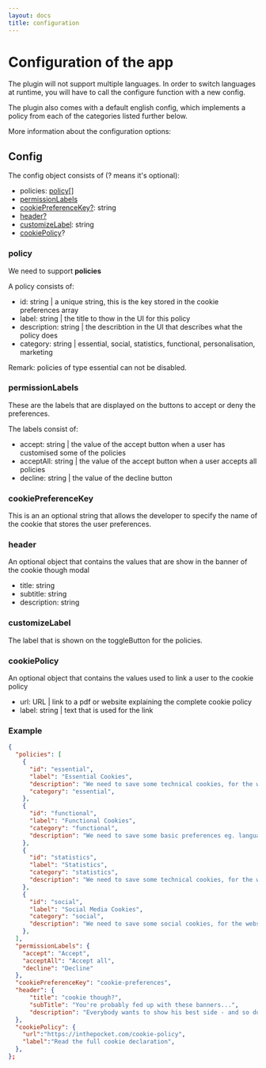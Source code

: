 ```yaml
---
layout: docs
title: configuration
---
```


# Configuration of the app

The plugin will not support multiple languages. In order to switch languages at runtime, you will have to call the configure function with a new config.

The plugin also comes with a default english config, which implements a policy from each of the categories listed further below.

More information about the configuration options:

## Config

The config object consists of (? means it's optional):

* policies: [policy](#policy)[]
* [permissionLabels](#permissionlabels)
* [cookiePreferenceKey?](#cookiepreferencekey): string
* [header?](#header)
* [customizeLabel](#customizelabel): string
* [cookiePolicy](#cookiepolicy)?

### policy

We need to support **policies**

A policy consists of:

* id: string &#124; a unique string, this is the key stored in the cookie preferences array
* label: string &#124; the title to thow in the UI for this policy
* description: string &#124; the describtion in the UI that describes what the policy does
* category: string &#124; essential, social, statistics, functional, personalisation, marketing

Remark: policies of type essential can not be disabled.

### permissionLabels

These are the labels that are displayed on the buttons to accept or deny the preferences.

The labels consist of:

* accept: string &#124; the value of the accept button when a user has customised some of the policies
* acceptAll: string &#124; the value of the accept button when a user accepts all policies
* decline: string &#124; the value of the decline button

### cookiePreferenceKey

This is an an optional string that allows the developer to specify the name of the cookie that stores the user preferences.

### header

An optional object that contains the values that are show in the banner of the cookie though modal

* title: string
* subtitle: string
* description: string

### customizeLabel

The label that is shown on the toggleButton for the policies.

### cookiePolicy

An optional object that contains the values used to link a user to the cookie policy

* url: URL &#124; link to a pdf or website explaining the complete cookie policy
* label: string &#124; text that is used for the link

### Example

```json
{
  "policies": [
    {
      "id": "essential",
      "label": "Essential Cookies",
      "description": "We need to save some technical cookies, for the website to function properly.",
      "category": "essential",
    },
    {
      "id": "functional",
      "label": "Functional Cookies",
      "category": "functional",
      "description": "We need to save some basic preferences eg. language.",
    },
    {
      "id": "statistics",
      "label": "Statistics",
      "category": "statistics",
      "description": "We need to save some technical cookies, for the website to function properly.",
    },
    {
      "id": "social",
      "label": "Social Media Cookies",
      "category": "social",
      "description": "We need to save some social cookies, for the website to function properly.",
    },
  ],
  "permissionLabels": {
    "accept": "Accept",
    "acceptAll": "Accept all",
    "decline": "Decline"
  },
  "cookiePreferenceKey": "cookie-preferences",
  "header": {
      "title": "cookie though?",
      "subTitle": "You're probably fed up with these banners...",
      "description": "Everybody wants to show his best side - and so do we. That’s why we use cookies to guarantee you a better experience."
  },
  "cookiePolicy": {
    "url":"https://inthepocket.com/cookie-policy",
    "label":"Read the full cookie declaration",
  },
};
```
